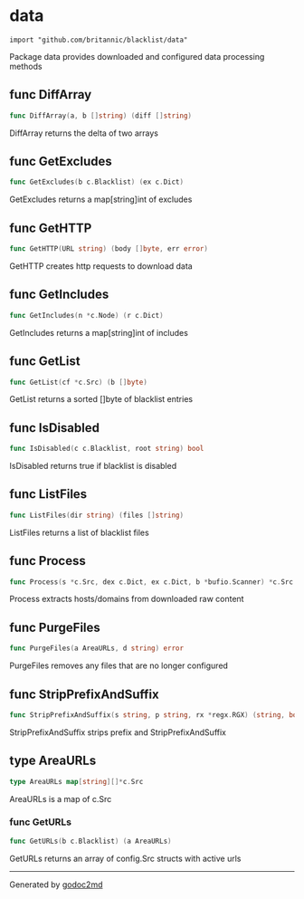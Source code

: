 
# data
    import "github.com/britannic/blacklist/data"

Package data provides downloaded and configured data processing methods






## func DiffArray
``` go
func DiffArray(a, b []string) (diff []string)
```
DiffArray returns the delta of two arrays


## func GetExcludes
``` go
func GetExcludes(b c.Blacklist) (ex c.Dict)
```
GetExcludes returns a map[string]int of excludes


## func GetHTTP
``` go
func GetHTTP(URL string) (body []byte, err error)
```
GetHTTP creates http requests to download data


## func GetIncludes
``` go
func GetIncludes(n *c.Node) (r c.Dict)
```
GetIncludes returns a map[string]int of includes


## func GetList
``` go
func GetList(cf *c.Src) (b []byte)
```
GetList returns a sorted []byte of blacklist entries


## func IsDisabled
``` go
func IsDisabled(c c.Blacklist, root string) bool
```
IsDisabled returns true if blacklist is disabled


## func ListFiles
``` go
func ListFiles(dir string) (files []string)
```
ListFiles returns a list of blacklist files


## func Process
``` go
func Process(s *c.Src, dex c.Dict, ex c.Dict, b *bufio.Scanner) *c.Src
```
Process extracts hosts/domains from downloaded raw content


## func PurgeFiles
``` go
func PurgeFiles(a AreaURLs, d string) error
```
PurgeFiles removes any files that are no longer configured


## func StripPrefixAndSuffix
``` go
func StripPrefixAndSuffix(s string, p string, rx *regx.RGX) (string, bool)
```
StripPrefixAndSuffix strips prefix and StripPrefixAndSuffix



## type AreaURLs
``` go
type AreaURLs map[string][]*c.Src
```
AreaURLs is a map of c.Src









### func GetURLs
``` go
func GetURLs(b c.Blacklist) (a AreaURLs)
```
GetURLs returns an array of config.Src structs with active urls










- - -
Generated by [godoc2md](http://godoc.org/github.com/davecheney/godoc2md)